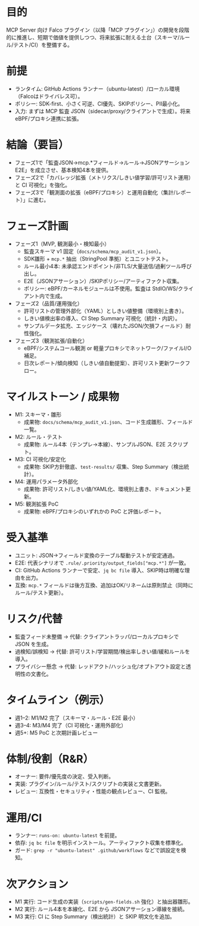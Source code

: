 # 目的

MCP Server 向け Falco プラグイン（以降「MCP プラグイン」）の開発を段階的に推進し、短期で価値を提供しつつ、将来拡張に耐える土台（スキーマ/ルール/テスト/CI）を整備する。

# 前提

- ランタイム: GitHub Actions ランナー（ubuntu-latest）/ローカル環境（Falcoはドライバレス可）。
- ポリシー: SDK-first、小さく可逆、CI優先、SKIPポリシー、PII最小化。
- 入力: まずは MCP 監査 JSON（sidecar/proxy/クライアントで生成）。将来 eBPF/プロキシ連携に拡張。

# 結論（要旨）

- フェーズ1で「監査JSON→mcp.*フィールド→ルール→JSONアサーションE2E」を成立させ、基本検知4本を提供。
- フェーズ2で「カバレッジ拡張（メトリクス/しきい値学習/許可リスト運用）と CI 可視化」を強化。
- フェーズ3で「観測面の拡張（eBPF/プロキシ）と運用自動化（集計/レポート）」に進む。

# フェーズ計画

- フェーズ1（MVP, 観測最小・検知最小）
  - 監査スキーマ v1 固定（`docs/schema/mcp_audit_v1.json`）。
  - SDK雛形 + `mcp.*` 抽出（StringPool 準拠）とユニットテスト。
  - ルール最小4本: 未承認エンドポイント/非TLS/大量送信/過剰ツール呼び出し。
  - E2E（JSONアサーション）/SKIPポリシー/アーティファクト収集。
  - ポリシー: eBPF/カーネルモジュールは不使用。監査は StdIO/WS/クライアント内で生成。
- フェーズ2（品質/運用強化）
  - 許可リストの管理外部化（YAML）としきい値整備（環境別上書き）。
  - しきい値検出率の導入、CI Step Summary 可視化（統計・内訳）。
  - サンプルデータ拡充、エッジケース（壊れたJSON/欠損フィールド）耐性強化。
- フェーズ3（観測拡張/自動化）
  - eBPF/システムコール観測 or 軽量プロキシでネットワーク/ファイルI/O補足。
  - 日次レポート/傾向検知（しきい値自動提案）、許可リスト更新ワークフロー。

# マイルストーン / 成果物

- M1: スキーマ・雛形
  - 成果物: `docs/schema/mcp_audit_v1.json`、コード生成雛形、フィールド一覧。
- M2: ルール・テスト
  - 成果物: ルール4本（テンプレ→本線）、サンプルJSON、E2E スクリプト。
- M3: CI 可視化/安定化
  - 成果物: SKIP方針徹底、`test-results/` 収集、Step Summary（検出統計）。
- M4: 運用パラメータ外部化
  - 成果物: 許可リスト/しきい値/YAML化、環境別上書き、ドキュメント更新。
- M5: 観測拡張 PoC
  - 成果物: eBPF/プロキシのいずれかの PoC と評価レポート。

# 受入基準

- ユニット: JSON→フィールド変換のテーブル駆動テストが安定通過。
- E2E: 代表シナリオで `.rule/.priority/output_fields["mcp.*"]` が一致。
- CI: GitHub Actions ランナーで安定、`jq bc file` 導入、SKIP時は明確な理由を出力。
- 互換: `mcp.*` フィールドは後方互換、追加はOK/リネームは原則禁止（同時にルール/テスト更新）。

# リスク/代替

- 監査フィード未整備 → 代替: クライアントラッパ/ローカルプロキシで JSON を生成。
- 過検知/誤検知 → 代替: 許可リスト/学習期間/検出率しきい値/緩和ルールを導入。
- プライバシー懸念 → 代替: レッドアクト/ハッシュ化/オプトアウト設定と透明性の文書化。

# タイムライン（例示）

- 週1–2: M1/M2 完了（スキーマ・ルール・E2E 最小）
- 週3–4: M3/M4 完了（CI 可視化・運用外部化）
- 週5+: M5 PoC と次期計画レビュー

# 体制/役割（R&R）

- オーナー: 要件/優先度の決定、受入判断。
- 実装: プラグイン/ルール/テスト/スクリプトの実装と文書更新。
- レビュー: 互換性・セキュリティ・性能の観点レビュー、CI 監視。

# 運用/CI

- ランナー: `runs-on: ubuntu-latest` を前提。
- 依存: `jq bc file` を明示インストール。アーティファクト収集を標準化。
- ガード: `grep -r "ubuntu-latest" .github/workflows` などで誤設定を検知。

# 次アクション

- M1 実行: コード生成の実装（`scripts/gen-fields.sh` 強化）と抽出器雛形。
- M2 実行: ルール4本を本線化、E2E から JSONアサーション導線を接続。
- M3 実行: CI に Step Summary（検出統計）と SKIP 明文化を追加。
